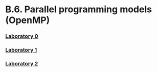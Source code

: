 # B.6. Parallel programming models (OpenMP)

### [Laboratory 0](Laboratory_0/B_6_Lab_0.ipynb)
### [Laboratory 1](Laboratory_1/B_6_Lab_1.ipynb)
### [Laboratory 2](Laboratory_2/B_6_Lab_2.ipynb)
